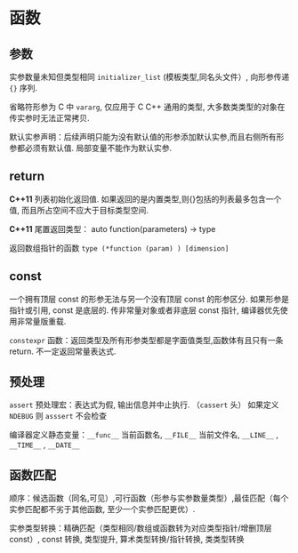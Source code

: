 # 函数

## 参数

实参数量未知但类型相同 `initializer_list` (模板类型,同名头文件）, 向形参传递 `{}` 序列.

省略符形参为 C 中 `vararg`, 仅应用于 C C++ 通用的类型, 大多数类类型的对象在传实参时无法正常拷贝.

默认实参声明：后续声明只能为没有默认值的形参添加默认实参,而且右侧所有形参都必须有默认值. 局部变量不能作为默认实参.


## return

**C++11** 列表初始化返回值. 如果返回的是内置类型,则{}包括的列表最多包含一个值, 而且所占空间不应大于目标类型空间.

**C++11** 尾置返回类型： auto function(parameters) -> type

返回数组指针的函数 ``type (*function (param) ) [dimension]``


## const

一个拥有顶层 const 的形参无法与另一个没有顶层 const 的形参区分.
如果形参是指针或引用, const 是底层的.
传非常量对象或者非底层 const 指针, 编译器优先使用非常量版重载.

``constexpr`` 函数：返回类型及所有形参类型都是字面值类型,函数体有且只有一条 return. 不一定返回常量表达式.


## 预处理

``assert`` 预处理宏：表达式为假,  输出信息并中止执行. （``cassert`` 头）
如果定义 ``NDEBUG`` 则 ``asssert`` 不会检查

编译器定义静态变量：``__func__`` 当前函数名, ``__FILE__`` 当前文件名, ``__LINE__`` , ``__TIME__`` , ``__DATE__``


## 函数匹配

顺序：候选函数（同名,可见）,可行函数（形参与实参数量类型）,最佳匹配（每个实参匹配都不劣于其他函数, 至少一个实参匹配更优）.

实参类型转换：精确匹配（类型相同/数组或函数转为对应类型指针/增删顶层const）, const 转换, 类型提升, 算术类型转换/指针转换, 类类型转换 